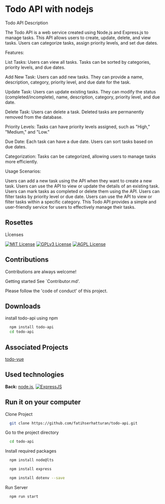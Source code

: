 
# Todo API with nodejs


Todo API Description

The Todo API is a web service created using Node.js and Express.js to manage tasks. This API allows users to create, update, delete, and view tasks. Users can categorize tasks, assign priority levels, and set due dates.

Features:

List Tasks: Users can view all tasks. Tasks can be sorted by categories, priority levels, and due dates.

Add New Task: Users can add new tasks. They can provide a name, description, category, priority level, and due date for the task.

Update Task: Users can update existing tasks. They can modify the status (completed/incomplete), name, description, category, priority level, and due date.

Delete Task: Users can delete a task. Deleted tasks are permanently removed from the database.

Priority Levels: Tasks can have priority levels assigned, such as "High," "Medium," and "Low."

Due Date: Each task can have a due date. Users can sort tasks based on due dates.

Categorization: Tasks can be categorized, allowing users to manage tasks more efficiently.

Usage Scenarios:

Users can add a new task using the API when they want to create a new task.
Users can use the API to view or update the details of an existing task.
Users can mark tasks as completed or delete them using the API.
Users can filter tasks by priority level or due date.
Users can use the API to view or filter tasks within a specific category.
This Todo API provides a simple and user-friendly service for users to effectively manage their tasks.


## Rosettes

Lİcenses

[![MIT License](https://img.shields.io/badge/License-MIT-green.svg)](https://choosealicense.com/licenses/mit/)
[![GPLv3 License](https://img.shields.io/badge/License-GPL%20v3-yellow.svg)](https://opensource.org/licenses/)
[![AGPL License](https://img.shields.io/badge/license-AGPL-blue.svg)](http://www.gnu.org/licenses/agpl-3.0)

  
## Contributions


Contributions are always welcome!

Getting started See `Contributor.md'.

Please follow the 'code of conduct' of this project.

  
## Downloads 

install todo-api using npm

```bash 
  npm install todo-api
  cd todo-api
```
    
## Associated Projects



[todo-vue](https://github.com/fatihserhatturan/todoApp-vue)

  
## Used technologies

**Back:** [node.js](http://nodejs.org/), [![ExpressJS](https://github.com/MarioTerron/logo-images/blob/master/logos/expressjs.png)](http://expressjs.com///)

  
## Run it on your computer


Clone Project

```bash
  git clone https://github.com/fatihserhatturan/todo-api.git
```

Go to the project directory

```bash
  cd todo-api
```


Install required packages

```bash
  npm install node@lts

  npm install express

  npm install dotenv --save
```

Run Server

```bash
  npm run start
```

  

